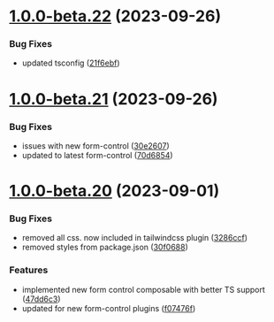 # [1.0.0-beta.22](https://github.com/vue-interface/input-field/compare/v1.0.0-beta.21...v1.0.0-beta.22) (2023-09-26)


### Bug Fixes

* updated tsconfig ([21f6ebf](https://github.com/vue-interface/input-field/commit/21f6ebf2201b68eaa815959755285075b065cdd9))

# [1.0.0-beta.21](https://github.com/vue-interface/input-field/compare/v1.0.0-beta.20...v1.0.0-beta.21) (2023-09-26)


### Bug Fixes

* issues with new form-control ([30e2607](https://github.com/vue-interface/input-field/commit/30e2607b850db696893fd28ac04a9b7f2ee114c8))
* updated to latest form-control ([70d6854](https://github.com/vue-interface/input-field/commit/70d68544d4efc2a238faca020440b303e608ecb2))

# [1.0.0-beta.20](https://github.com/vue-interface/input-field/compare/v1.0.0-beta.19...v1.0.0-beta.20) (2023-09-01)


### Bug Fixes

* removed all css. now included in tailwindcss plugin ([3286ccf](https://github.com/vue-interface/input-field/commit/3286ccfbe44ce7c2fbaf7741cc52c34674310c20))
* removed styles from package.json ([30f0688](https://github.com/vue-interface/input-field/commit/30f068831a3c82623390609e97d63804eae78ce1))


### Features

* implemented new form control composable with better TS support ([47dd6c3](https://github.com/vue-interface/input-field/commit/47dd6c3f83a2e4cadf2757bd63512f8b11e736f9))
* updated for new form-control plugins ([f07476f](https://github.com/vue-interface/input-field/commit/f07476fa4f42dee70c075bc9f2865c002809c8ff))
